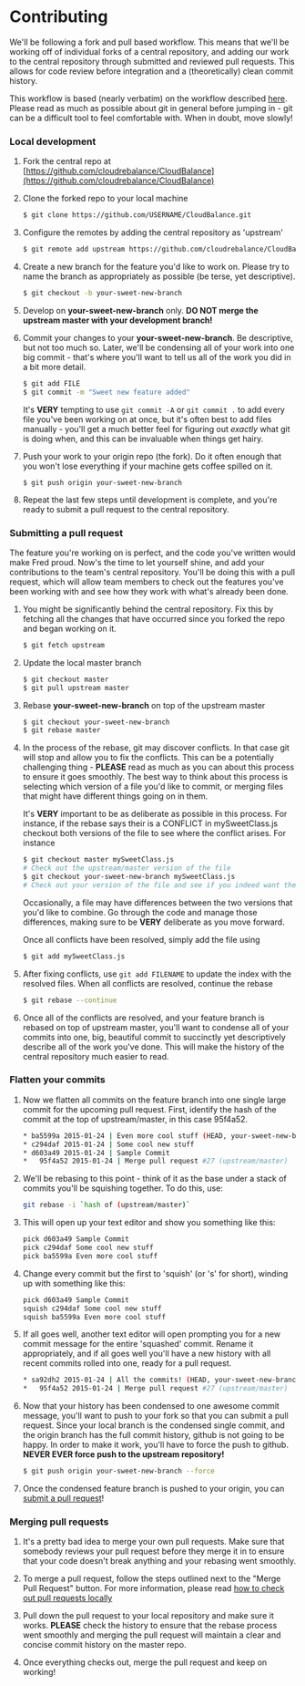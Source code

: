 # Contributing

We'll be following a fork and pull based workflow. This means that we'll be working off of individual forks of a central repository, and adding our work to the central repository through submitted and reviewed pull requests. This allows for code review before integration and a (theoretically) clean commit history.

This workflow is based (nearly verbatim) on the workflow described [here](https://github.com/sevntu-checkstyle/sevntu.checkstyle/wiki/Development-workflow-with-Git%3A-Fork,-Branching,-Commits,-and-Pull-Request). Please read as much as possible about git in general before jumping in - git can be a difficult tool to feel comfortable with. When in doubt, move slowly!

### Local development

1. Fork the central repo at [https://github.com/cloudrebalance/CloudBalance](https://github.com/cloudrebalance/CloudBalance)

1. Clone the forked repo to your local machine

    ```bash
    $ git clone https://github.com/USERNAME/CloudBalance.git
    ```

1. Configure the remotes by adding the central repository as 'upstream'

    ```bash
    $ git remote add upstream https://github.com/cloudrebalance/CloudBalance.git
    ```

1. Create a new branch for the feature you'd like to work on. Please try to name the branch as appropriately as possible (be terse, yet descriptive).

    ```bash
    $ git checkout -b your-sweet-new-branch
    ```

1. Develop on **your-sweet-new-branch** only. **DO NOT merge the upstream master with your development branch!**

1. Commit your changes to your **your-sweet-new-branch**. Be descriptive, but not too much so. Later, we'll be condensing all of your work into one big commit - that's where you'll want to tell us all of the work you did in a bit more detail. 

    ```bash
    $ git add FILE
    $ git commit -m "Sweet new feature added"
    ```

    It's **VERY** tempting to use `git commit -A` or `git commit .` to add every file you've been working on at once, but it's often best to add files manually - you'll get a much better feel for figuring out *exactly* what git is doing when, and this can be invaluable when things get hairy.

1. Push your work to your origin repo (the fork). Do it often enough that you won't lose everything if your machine gets coffee spilled on it.

    ```
    $ git push origin your-sweet-new-branch
    ```

1. Repeat the last few steps until development is complete, and you're ready to submit a pull request to the central repository.

### Submitting a pull request

The feature you're working on is perfect, and the code you've written would make Fred proud. Now's the time to let yourself shine, and add your contributions to the team's central repository. You'll be doing this with a pull request, which will allow team members to check out the features you've been working with and see how they work with what's already been done.

1. You might be significantly behind the central repository. Fix this by fetching all the changes that have occurred since you forked the repo and began working on it.

    ```bash
    $ git fetch upstream
    ```

1. Update the local master branch

    ```bash
    $ git checkout master
    $ git pull upstream master
    ```

1. Rebase **your-sweet-new-branch** on top of the upstream master

    ```bash
    $ git checkout your-sweet-new-branch
    $ git rebase master
    ```

1. In the process of the rebase, git may discover conflicts. In that case git will stop and allow you to fix the conflicts. This can be a potentially challenging thing - **PLEASE** read as much as you can about this process to ensure it goes smoothly. The best way to think about this process is selecting which version of a file you'd like to commit, or merging files that might have different things going on in them.

    It's **VERY** important to be as deliberate as possible in this process. For instance, if the rebase says their is a CONFLICT in mySweetClass.js checkout both versions of the file to see where the conflict arises. For instance

    ```bash
    $ git checkout master mySweetClass.js
    # Check out the upstream/master version of the file
    $ git checkout your-sweet-new-branch mySweetClass.js
    # Check out your version of the file and see if you indeed want the changes
    ```

    Occasionally, a file may have differences between the two versions that you'd like to combine. Go through the code and manage those differences, making sure to be **VERY** deliberate as you move forward.

    Once all conflicts have been resolved, simply add the file using

    ```bash
    $ git add mySweetClass.js
    ```

1. After fixing conflicts, use `git add FILENAME` to update the index with the resolved files. When all conflicts are resolved, continue the rebase

    ```bash
    $ git rebase --continue
    ```

1. Once all of the conflicts are resolved, and your feature branch is rebased on top of upstream master, you'll want to condense all of your commits into one, big, beautiful commit to succinctly yet descriptively describe all of the work you've done. This will make the history of the central repository much easier to read.

### Flatten your commits

1. Now we flatten all commits on the feature branch into one single large commit for the upcoming pull request. First, identify the hash of the commit at the top of upstream/master, in this case 95f4a52.  

    ```bash
    * ba5599a 2015-01-24 | Even more cool stuff (HEAD, your-sweet-new-branch) 
    * c294daf 2015-01-24 | Some cool new stuff
    * d603a49 2015-01-24 | Sample Commit
    *   95f4a52 2015-01-24 | Merge pull request #27 (upstream/master)
    ```

1. We'll be rebasing to this point - think of it as the base under a stack of commits you'll be squishing together. To do this, use:

    ```bash
    git rebase -i `hash of (upstream/master)`
    ```

1. This will open up your text editor and show you something like this:

    ```sh
    pick d603a49 Sample Commit
    pick c294daf Some cool new stuff
    pick ba5599a Even more cool stuff
    ```

1. Change every commit but the first to 'squish' (or 's' for short), winding up with something like this:

    ```sh
    pick d603a49 Sample Commit
    squish c294daf Some cool new stuff
    squish ba5599a Even more cool stuff
    ```

1. If all goes well, another text editor will open prompting you for a new commit message for the entire 'squashed' commit. Rename it appropriately, and if all goes well you'll have a new history with all recent commits rolled into one, ready for a pull request.

    ```bash
    * sa92dh2 2015-01-24 | All the commits! (HEAD, your-sweet-new-branch) 
    *   95f4a52 2015-01-24 | Merge pull request #27 (upstream/master)
    ```

1. Now that your history has been condensed to one awesome commit message, you'll want to push to your fork so that you can submit a pull request. Since your local branch is the condensed single commit, and the origin branch has the full commit history, github is not going to be happy. In order to make it work, you'll have to force the push to github. **NEVER EVER force push to the upstream repository!**

    ```bash
    $ git push origin your-sweet-new-branch --force
    ```

1. Once the condensed feature branch is pushed to your origin, you can [submit a pull request](https://help.github.com/articles/using-pull-requests/)!


### Merging pull requests

1. It's a pretty bad idea to merge your own pull requests. Make sure that somebody reviews your pull request before they merge it in to ensure that your code doesn't break anything and your rebasing went smoothly.

1. To merge a pull request, follow the steps outlined next to the "Merge Pull Request" button. For more information, please read [how to check out pull requests locally](https://help.github.com/articles/checking-out-pull-requests-locally/)

1. Pull down the pull request to your local repository and make sure it works. **PLEASE** check the history to ensure that the rebase process went smoothly and merging the pull request will maintain a clear and concise commit history on the master repo.

1. Once everything checks out, merge the pull request and keep on working!




